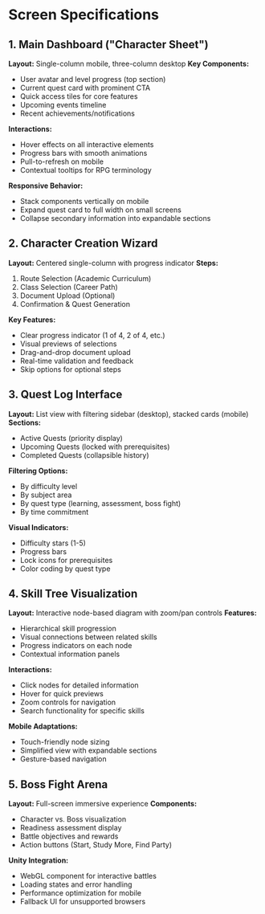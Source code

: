 # Screen Specifications

## 1. Main Dashboard ("Character Sheet")

**Layout:** Single-column mobile, three-column desktop
**Key Components:**
- User avatar and level progress (top section)
- Current quest card with prominent CTA
- Quick access tiles for core features
- Upcoming events timeline
- Recent achievements/notifications

**Interactions:**
- Hover effects on all interactive elements
- Progress bars with smooth animations
- Pull-to-refresh on mobile
- Contextual tooltips for RPG terminology

**Responsive Behavior:**
- Stack components vertically on mobile
- Expand quest card to full width on small screens
- Collapse secondary information into expandable sections

## 2. Character Creation Wizard

**Layout:** Centered single-column with progress indicator
**Steps:**
1. Route Selection (Academic Curriculum)
2. Class Selection (Career Path)
3. Document Upload (Optional)
4. Confirmation & Quest Generation

**Key Features:**
- Clear progress indicator (1 of 4, 2 of 4, etc.)
- Visual previews of selections
- Drag-and-drop document upload
- Real-time validation and feedback
- Skip options for optional steps

## 3. Quest Log Interface

**Layout:** List view with filtering sidebar (desktop), stacked cards (mobile)
**Sections:**
- Active Quests (priority display)
- Upcoming Quests (locked with prerequisites)
- Completed Quests (collapsible history)

**Filtering Options:**
- By difficulty level
- By subject area
- By quest type (learning, assessment, boss fight)
- By time commitment

**Visual Indicators:**
- Difficulty stars (1-5)
- Progress bars
- Lock icons for prerequisites
- Color coding by quest type

## 4. Skill Tree Visualization

**Layout:** Interactive node-based diagram with zoom/pan controls
**Features:**
- Hierarchical skill progression
- Visual connections between related skills
- Progress indicators on each node
- Contextual information panels

**Interactions:**
- Click nodes for detailed information
- Hover for quick previews
- Zoom controls for navigation
- Search functionality for specific skills

**Mobile Adaptations:**
- Touch-friendly node sizing
- Simplified view with expandable sections
- Gesture-based navigation

## 5. Boss Fight Arena

**Layout:** Full-screen immersive experience
**Components:**
- Character vs. Boss visualization
- Readiness assessment display
- Battle objectives and rewards
- Action buttons (Start, Study More, Find Party)

**Unity Integration:**
- WebGL component for interactive battles
- Loading states and error handling
- Performance optimization for mobile
- Fallback UI for unsupported browsers